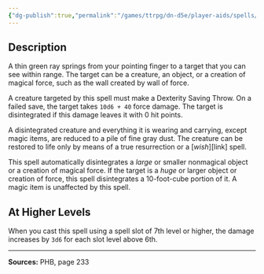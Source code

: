 ```yaml
---
{"dg-publish":true,"permalink":"/games/ttrpg/dn-d5e/player-aids/spells/level-6/disintegrate/","tags":["TTRPG/DND/5e","verbal","somatic","material","Spell"],"noteIcon":""}
---
```



## Description
A thin green ray springs from your pointing finger to a target that you can see within range.
The target can be a creature, an object, or a creation of magical force, such as the wall created by wall of force.

A creature targeted by this spell must make a Dexterity Saving Throw.
On a failed save, the target takes `10d6 + 40` force damage.
The target is disintegrated if this damage leaves it with 0 hit points.

A disintegrated creature and everything it is wearing and carrying, except magic items, are reduced to a pile of fine gray dust.
The creature can be restored to life only by means of a true resurrection or a [*wish*][link] spell.

This spell automatically disintegrates a *large* or smaller nonmagical object or a creation of magical force.
If the target is a *huge* or larger object or creation of force, this spell disintegrates a 10-foot-cube portion of it.
A magic item is unaffected by this spell.

## At Higher Levels
When you cast this spell using a spell slot of 7th level or higher, the damage increases by `3d6` for each slot level above 6th.

---

**Sources:** PHB, page 233
